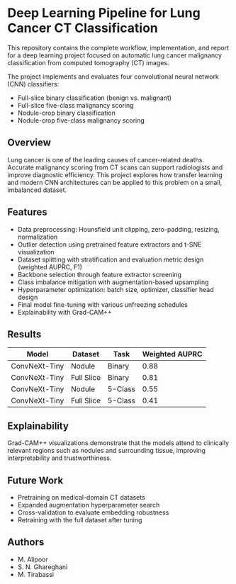 # Deep Learning Pipeline for Lung Cancer CT Classification

This repository contains the complete workflow, implementation, and report for a deep learning project focused on automatic lung cancer malignancy classification from computed tomography (CT) images.

The project implements and evaluates four convolutional neural network (CNN) classifiers:
- Full-slice binary classification (benign vs. malignant)
- Full-slice five-class malignancy scoring
- Nodule-crop binary classification
- Nodule-crop five-class malignancy scoring

## Overview

Lung cancer is one of the leading causes of cancer-related deaths. Accurate malignancy scoring from CT scans can support radiologists and improve diagnostic efficiency. This project explores how transfer learning and modern CNN architectures can be applied to this problem on a small, imbalanced dataset.

## Features

- Data preprocessing: Hounsfield unit clipping, zero-padding, resizing, normalization
- Outlier detection using pretrained feature extractors and t-SNE visualization
- Dataset splitting with stratification and evaluation metric design (weighted AUPRC, F1)
- Backbone selection through feature extractor screening
- Class imbalance mitigation with augmentation-based upsampling
- Hyperparameter optimization: batch size, optimizer, classifier head design
- Final model fine-tuning with various unfreezing schedules
- Explainability with Grad-CAM++

## Results

| Model              | Dataset     | Task        | Weighted AUPRC |
|--------------------|-------------|-------------|----------------|
| ConvNeXt-Tiny      | Nodule      | Binary      | 0.88           |
| ConvNeXt-Tiny      | Full Slice  | Binary      | 0.81           |
| ConvNeXt-Tiny      | Nodule      | 5-Class     | 0.55           |
| ConvNeXt-Tiny      | Full Slice  | 5-Class     | 0.41           |

## Explainability

Grad-CAM++ visualizations demonstrate that the models attend to clinically relevant regions such as nodules and surrounding tissue, improving interpretability and trustworthiness.

## Future Work

- Pretraining on medical-domain CT datasets
- Expanded augmentation hyperparameter search
- Cross-validation to evaluate embedding robustness
- Retraining with the full dataset after tuning

## Authors

- M. Alipoor  
- S. N. Ghareghani  
- M. Tirabassi
